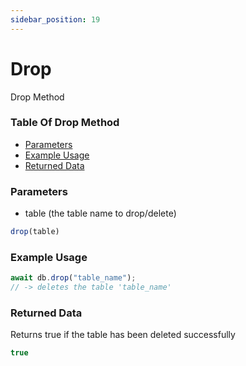 ```yaml
---
sidebar_position: 19
---
```


# Drop

Drop Method

### Table Of Drop Method

- [Parameters](#parameters)
- [Example Usage](#example-usage)
- [Returned Data](#returned-data)

### Parameters
- table (the table name to drop/delete)
```js
drop(table)
```

### Example Usage
```js
await db.drop("table_name");
// -> deletes the table 'table_name'
```

### Returned Data
Returns true if the table has been deleted successfully
```js
true
```
